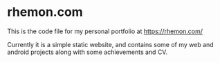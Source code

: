 # rhemon.com

This is the code file for my personal portfolio
at https://rhemon.com/

Currently it is a simple static website, and contains
some of my web and android projects along with some achievements
and CV.
